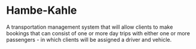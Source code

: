# Hambe-Kahle
A transportation management system that will allow clients to make bookings that can consist of one or more day trips with either one or more passengers - in which clients will be assigned a driver and vehicle.